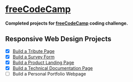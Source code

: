 # [freeCodeCamp](https://www.freecodecamp.org)

<b>Completed projects for [freeCodeCamp](https://www.freecodecamp.org) coding challenge.</b>

## Responsive Web Design Projects
- [x] [Build a Tribute Page](https://github.com/prezli/freeCodeCamp/tree/master/ResponsiveWebDesign/Tribute)
- [x] [Build a Survey Form](https://github.com/prezli/freeCodeCamp/tree/master/ResponsiveWebDesign/Survey)
- [x] [Build a Product Landing Page](https://github.com/prezli/freeCodeCamp/tree/master/ResponsiveWebDesign/Landing)
- [x] [Build a Technical Documentation Page](https://github.com/prezli/freeCodeCamp/tree/master/ResponsiveWebDesign/Documentation)
- [ ] Build a Personal Portfolio Webpage
